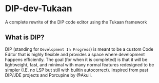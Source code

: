 # DIP-dev-Tukaan

A complete rewrite of the DIP code editor using the Tukaan framework

## What is DIP?

DIP (standing for `Development In Progress`) is meant to be a custom Code Editor that is highly flexible and provides a space where development happens efficiently. The goal (for when it is completed) is that it will be lightweight, fast, and minimal with many normal features redesigned to be simpler (I.E. no LSP but still with builtin autocorrect). Inspired from past DIP/JDE projects and Porcupine by @Akuli.
